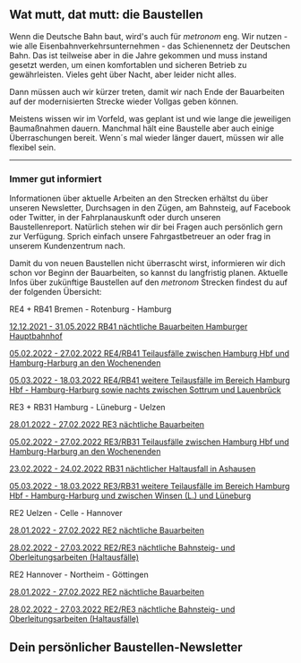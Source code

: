 Wat mutt, dat mutt: die Baustellen
----------

Wenn die Deutsche Bahn baut, wird's auch für *metronom* eng.
Wir nutzen - wie alle Eisenbahnverkehrsunternehmen - das Schienennetz der Deutschen Bahn. Das ist teilweise aber in die Jahre gekommen und muss instand gesetzt werden, um einen komfortablen und sicheren Betrieb zu gewährleisten. Vieles geht über Nacht, aber leider nicht alles.

Dann müssen auch wir kürzer treten, damit wir nach Ende der Bauarbeiten auf der modernisierten Strecke wieder Vollgas geben können.

Meistens wissen wir im Vorfeld, was geplant ist und wie lange die jeweiligen Baumaßnahmen dauern. Manchmal hält eine Baustelle aber auch einige Überraschungen bereit. Wenn´s mal wieder länger dauert, müssen wir alle flexibel sein.

---

### Immer gut informiert ###

Informationen über aktuelle Arbeiten an den Strecken erhältst du über unseren Newsletter, Durchsagen in den Zügen, am Bahnsteig, auf Facebook oder Twitter, in der Fahrplanauskunft oder durch unseren Baustellenreport. Natürlich stehen wir dir bei Fragen auch persönlich gern zur Verfügung. Sprich einfach unsere Fahrgastbetreuer an oder frag in unserem Kundenzentrum nach.

Damit du von neuen Baustellen nicht überrascht wirst, informieren wir dich schon vor Beginn der Bauarbeiten, so kannst du langfristig planen. Aktuelle Infos über zukünftige Baustellen auf den *metronom* Strecken findest du auf der folgenden Übersicht:

RE4 + RB41 Bremen - Rotenburg - Hamburg

[12.12.2021 - 31.05.2022 RB41 nächtliche Bauarbeiten Hamburger Hauptbahnhof](https://www.der-metronom.de/baustellen/rb41-naechtliche-bauarbeiten-hamburger-hauptbahnhof/)

[05.02.2022 - 27.02.2022 RE4/RB41 Teilausfälle zwischen Hamburg Hbf und Hamburg-Harburg an den Wochenenden](https://www.der-metronom.de/baustellen/re4-rb41-teilausfaelle-zwischen-hamburg-hbf-und-hamburg-harburg-an-den-wochenenden/)

[05.03.2022 - 18.03.2022 RE4/RB41 weitere Teilausfälle im Bereich Hamburg Hbf - Hamburg-Harburg sowie nachts zwischen Sottrum und Lauenbrück](https://www.der-metronom.de/baustellen/re4-rb41-weitere-teilausfaelle-im-bereich-hamburg-hbf-hamburg-harburg/)

RE3 + RB31 Hamburg - Lüneburg - Uelzen

[28.01.2022 - 27.02.2022 RE3 nächtliche Bauarbeiten](https://www.der-metronom.de/baustellen/re3-naechtliche-bauarbeiten/)

[05.02.2022 - 27.02.2022 RE3/RB31 Teilausfälle zwischen Hamburg Hbf und Hamburg-Harburg an den Wochenenden](https://www.der-metronom.de/baustellen/re3-rb31-teilausfaelle-zwischen-hamburg-hbf-und-hamburg-harburg-an-den-wochenenden/)

[23.02.2022 - 24.02.2022 RB31 nächtlicher Haltausfall in Ashausen](https://www.der-metronom.de/baustellen/rb31-naechtlicher-haltausfall-in-ashausen/)

[05.03.2022 - 18.03.2022 RE3/RB31 weitere Teilausfälle im Bereich Hamburg Hbf - Hamburg-Harburg und zwischen Winsen (L.) und Lüneburg](https://www.der-metronom.de/baustellen/re3-rb31-weitere-teilausfaelle-im-bereich-hamburg-hbf-hamburg-harburg/)

RE2 Uelzen - Celle - Hannover

[28.01.2022 - 27.02.2022 RE2 nächtliche Bauarbeiten](https://www.der-metronom.de/baustellen/re2-naechtliche-bauarbeiten/)

[28.02.2022 - 27.03.2022 RE2/RE3 nächtliche Bahnsteig- und Oberleitungsarbeiten (Haltausfälle)](https://www.der-metronom.de/baustellen/re2-re3-naechtliche-bahnsteig-und-oberleitungsarbeiten-haltausfaelle/)

RE2 Hannover - Northeim - Göttingen

[28.01.2022 - 27.02.2022 RE2 nächtliche Bauarbeiten](https://www.der-metronom.de/baustellen/re2-naechtliche-bauarbeiten-1/)

[28.02.2022 - 27.03.2022 RE2/RE3 nächtliche Bahnsteig- und Oberleitungsarbeiten (Haltausfälle)](https://www.der-metronom.de/baustellen/re2-re3-naechtliche-bahnsteig-und-oberleitungsarbeiten-haltausfaelle-1/)

Dein persönlicher Baustellen-Newsletter
----------
